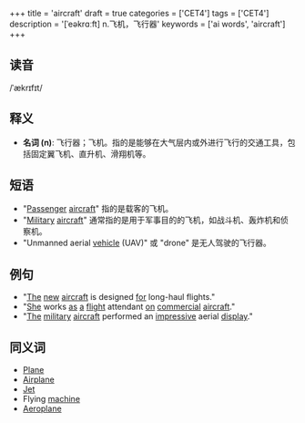 +++
title = 'aircraft'
draft = true
categories = ['CET4']
tags = ['CET4']
description = '[ˈeəkrɑːft] n.飞机，飞行器'
keywords = ['ai words', 'aircraft']
+++

## 读音
/ˈækrɪfɪt/

## 释义
- **名词 (n)**: 飞行器；飞机。指的是能够在大气层内或外进行飞行的交通工具，包括固定翼飞机、直升机、滑翔机等。

## 短语
- "[Passenger](/post/passenger/) [aircraft](/post/aircraft/)" 指的是载客的飞机。
- "[Military](/post/military/) [aircraft](/post/aircraft/)" 通常指的是用于军事目的的飞机，如战斗机、轰炸机和侦察机。
- "Unmanned aerial [vehicle](/post/vehicle/) (UAV)" 或 "drone" 是无人驾驶的飞行器。

## 例句
- "[The](/post/the/) [new](/post/new/) [aircraft](/post/aircraft/) is designed [for](/post/for/) long-haul flights."
- "[She](/post/she/) works [as](/post/as/) [a](/post/a/) [flight](/post/flight/) attendant [on](/post/on/) [commercial](/post/commercial/) [aircraft](/post/aircraft/)."
- "[The](/post/the/) [military](/post/military/) [aircraft](/post/aircraft/) performed an [impressive](/post/impressive/) aerial [display](/post/display/)."

## 同义词
- [Plane](/post/plane/)
- [Airplane](/post/airplane/)
- [Jet](/post/jet/)
- Flying [machine](/post/machine/)
- [Aeroplane](/post/aeroplane/)
